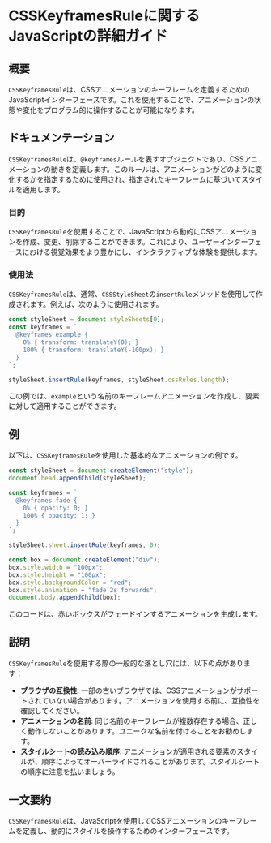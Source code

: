 <!--
Meta Description: # CSSKeyframesRuleに関するJavaScriptの詳細ガイド ## 概要 `CSSKeyframesRule`は、CSSアニメーションのキーフレームを定義するためのJavaScriptインターフェースです。これを使用することで、アニメーションの状態や変化をプログラム的に操作することが...
Meta Keywords: csskeyframesrule, keyframes, stylesheet, box, const
-->

# CSSKeyframesRuleに関するJavaScriptの詳細ガイド

## 概要
`CSSKeyframesRule`は、CSSアニメーションのキーフレームを定義するためのJavaScriptインターフェースです。これを使用することで、アニメーションの状態や変化をプログラム的に操作することが可能になります。

## ドキュメンテーション
`CSSKeyframesRule`は、`@keyframes`ルールを表すオブジェクトであり、CSSアニメーションの動きを定義します。このルールは、アニメーションがどのように変化するかを指定するために使用され、指定されたキーフレームに基づいてスタイルを適用します。

### 目的
`CSSKeyframesRule`を使用することで、JavaScriptから動的にCSSアニメーションを作成、変更、削除することができます。これにより、ユーザーインターフェースにおける視覚効果をより豊かにし、インタラクティブな体験を提供します。

### 使用法
`CSSKeyframesRule`は、通常、`CSSStyleSheet`の`insertRule`メソッドを使用して作成されます。例えば、次のように使用されます。

```javascript
const styleSheet = document.styleSheets[0];
const keyframes = `
  @keyframes example {
    0% { transform: translateY(0); }
    100% { transform: translateY(-100px); }
  }
`;

styleSheet.insertRule(keyframes, styleSheet.cssRules.length);
```

この例では、`example`という名前のキーフレームアニメーションを作成し、要素に対して適用することができます。

## 例
以下は、`CSSKeyframesRule`を使用した基本的なアニメーションの例です。

```javascript
const styleSheet = document.createElement("style");
document.head.appendChild(styleSheet);

const keyframes = `
  @keyframes fade {
    0% { opacity: 0; }
    100% { opacity: 1; }
  }
`;

styleSheet.sheet.insertRule(keyframes, 0);

const box = document.createElement("div");
box.style.width = "100px";
box.style.height = "100px";
box.style.backgroundColor = "red";
box.style.animation = "fade 2s forwards";
document.body.appendChild(box);
```

このコードは、赤いボックスがフェードインするアニメーションを生成します。

## 説明
`CSSKeyframesRule`を使用する際の一般的な落とし穴には、以下の点があります：

- **ブラウザの互換性**: 一部の古いブラウザでは、CSSアニメーションがサポートされていない場合があります。アニメーションを使用する前に、互換性を確認してください。
- **アニメーションの名前**: 同じ名前のキーフレームが複数存在する場合、正しく動作しないことがあります。ユニークな名前を付けることをお勧めします。
- **スタイルシートの読み込み順序**: アニメーションが適用される要素のスタイルが、順序によってオーバーライドされることがあります。スタイルシートの順序に注意を払いましょう。

## 一文要約
`CSSKeyframesRule`は、JavaScriptを使用してCSSアニメーションのキーフレームを定義し、動的にスタイルを操作するためのインターフェースです。